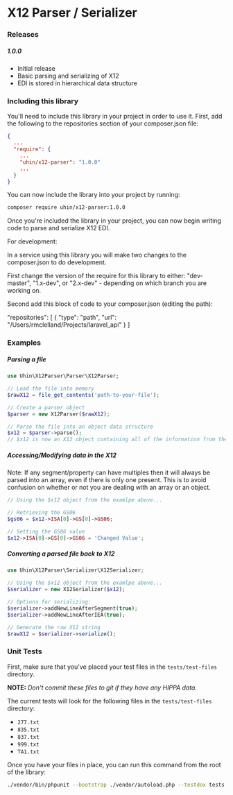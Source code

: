 # X12 Parser / Serializer

### Releases

##### 1.0.0
- Initial release
- Basic parsing and serializing of X12
- EDI is stored in hierarchical data structure


### Including this library

You'll need to include this library in your project in order to use it. First, add the following to the repositories section of your composer.json file:
```json
{
  ...
  "require": {
    ...
    "uhin/x12-parser": "1.0.0"
    ...
  }
}
```

You can now include the library into your project by running:

```bash
composer require uhin/x12-parser:1.0.0
```

Once you're included the library in your project, you can now begin writing code to parse and serialize X12 EDI.

For development: 

In a service using this library you will make two changes to the composer.json to do development.

First change the version of the require for this library to either: "dev-master", "1.x-dev", or "2.x-dev" - depending on which branch you are working on.

Second add this block of code to your composer.json (editing the path):

"repositories": [
        {
            "type": "path",
            "url": "/Users/rmclelland/Projects/laravel_api"
        }
    ]

### Examples

##### Parsing a file
```php
use Uhin\X12Parser\Parser\X12Parser;

// Load the file into memory
$rawX12 = file_get_contents('path-to-your-file');

// Create a parser object
$parser = new X12Parser($rawX12);

// Parse the file into an object data structure
$x12 = $parser->parse();
// $x12 is now an X12 object containing all of the information from the X12 file
```

##### Accessing/Modifying data in the X12
Note: If any segment/property can have multiples then it will always be parsed into an array, even if there is only one present. This is to avoid confusion on whether or not you are dealing with an array or an object.
```php
// Using the $x12 object from the examlpe above...

// Retrieving the GS06
$gs06 = $x12->ISA[0]->GS[0]->GS06;

// Setting the GS06 value
$x12->ISA[0]->GS[0]->GS06 = 'Changed Value';
```

##### Converting a parsed file back to X12
```php
use Uhin\X12Parser\Serializer\X12Serializer;

// Using the $x12 object from the examlpe above...
$serializer = new X12Serializer($x12);

// Options for serializing:
$serializer->addNewLineAfterSegment(true);
$serializer->addNewLineAfterIEA(true);

// Generate the raw X12 string
$rawX12 = $serializer->serialize();
```

### Unit Tests

First, make sure that you've placed your test files in the `tests/test-files` directory.

__NOTE:__ _Don't commit these files to git if they have any HIPPA data._

The current tests will look for the following files in the `tests/test-files` directory:
- `277.txt`
- `835.txt`
- `837.txt`
- `999.txt`
- `TA1.txt`

Once you have your files in place, you can run this command from the root of the library:

```bash
./vendor/bin/phpunit --bootstrap ./vendor/autoload.php --testdox tests
```
